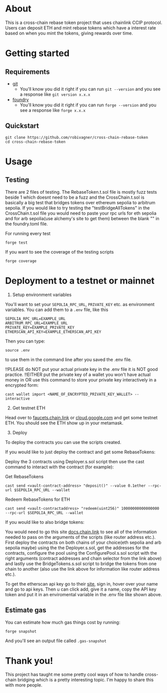 # About

This is a cross-chain rebase token project that uses chainlink CCIP protocol. Users can deposit ETH and mint rebase tokens which have a interest rate based on when you mint the tokens, giving rewards over time.

# Getting started

## Requirements
- [git](https://git-scm.com/book/en/v2/Getting-Started-Installing-Git)
  - You'll know you did it right if you can run `git --version` and you see a response like `git version x.x.x`
- [foundry](https://getfoundry.sh/)
  - You'll know you did it right if you can run `forge --version` and you see a response like `forge x.x.x`

## Quickstart
```
git clone https://github.com/robivagner/cross-chain-rebase-token
cd cross-chain-rebase-token
```

# Usage

## Testing

There are 2 files of testing. The RebaseToken.t.sol file is mostly fuzz tests beside 1 which doesnt need to be a fuzz and the CrossChain.t.sol is basically a big test that bridges tokens over ethereum sepolia to arbitrum sepolia. If you would like to try testing the "testBridgeAllTokens" in the CrossChain.t.sol file you would need to paste your rpc urls for eth sepolia and for arb sepolia(use alchemy's site to get them) between the blank "" in the foundry.toml file.

For running every test
```
forge test
```

If you want to see the coverage of the testing scripts

```
forge coverage
```

# Deployment to a testnet or mainnet

1. Setup environment variables

You'll want to set your `SEPOLIA_RPC_URL`, `PRIVATE_KEY` etc. as environment variables. You can add them to a `.env` file, like this

```
SEPOLIA_RPC_URL=EXAMPLE_URL
ARBITRUM_RPC_URL=EXAMPLE_URL
PRIVATE_KEY=EXAMPLE_PRIVATE_KEY
ETHERSCAN_API_KEY=EXAMPLE_ETHERSCAN_API_KEY
```

Then you can type:

```
source .env
```

to use them in the command line after you saved the .env file.


!!PLEASE do NOT put your actual private key in the .env file it is NOT good practice. 
!!EITHER put the private key of a wallet you won't have actual money in OR use this command to store your private key interactively in a encrypted form:
```
cast wallet import <NAME_OF_ENCRYPTED_PRIVATE_KEY_WALLET> --interactive
```

2. Get testnet ETH

Head over to [faucets.chain.link](https://faucets.chain.link/) or [cloud.google.com](https://cloud.google.com/application/web3/faucet/ethereum/sepolia) and get some testnet ETH. You should see the ETH show up in your metamask.

3. Deploy

To deploy the contracts you can use the scripts created. 

If you would like to just deploy the contract and get some RebaseTokens:

Deploy the 3 contracts using Deployer.s.sol script then use the cast command to interact with the contract (for example):

 Get RebaseTokens
```
cast send <vault-contract-address> "deposit()" --value 0.1ether --rpc-url $SEPOLIA_RPC_URL --wallet
```

 Redeem RebaseTokens for ETH
```
cast send <vault-contractaddress> "redeem(uint256)" 10000000000000000 --rpc-url $SEPOLIA_RPC_URL --wallet
```

If you would like to also bridge tokens:

You would need to go this site [docs.chain.link](https://docs.chain.link/ccip/directory/mainnet) to see all of the information needed to pass on the arguments of the scripts (like router address etc.). First deploy the contracts on both chains of your choice(eth sepolia and arb sepolia maybe) using the the Deployer.s.sol, get the addresses for the contracts, configure the pool using the ConfigurePool.s.sol script with the right arguments (contract addresses and chain selector from the link above) and lastly use the BridgeTokens.s.sol script to bridge the tokens from one chain to another (also use the link above for information like router address etc.).

To get the etherscan api key go to their [site](https://etherscan.io/), sign in, hover over your name and go to api keys. 
Then u can click add, give it a name, copy the API key token and put it in an enviromental variable in the .env file like shown above.

## Estimate gas

You can estimate how much gas things cost by running:

```
forge snapshot
```

And you'll see an output file called `.gas-snapshot`

# Thank you!

This project has taught me some pretty cool ways of how to handle cross-chain bridging which is a pretty interesting topic. I'm happy to share this with more people.